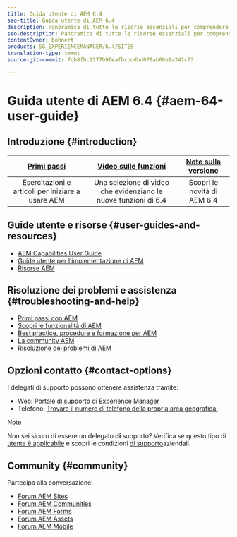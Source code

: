 ```yaml
---
title: Guida utente di AEM 6.4
seo-title: Guida utente di AEM 6.4
description: Panoramica di tutte le risorse essenziali per comprendere, installare, gestire e utilizzare AEM 6.4
seo-description: Panoramica di tutte le risorse essenziali per comprendere, installare, gestire e utilizzare AEM 6.4
contentOwner: bohnert
products: SG_EXPERIENCEMANAGER/6.4/SITES
translation-type: tm+mt
source-git-commit: 7cb8fbc2577b9feafbcbddbd078ab06e1a341c73

---
```



# Guida utente di AEM 6.4 {#aem-64-user-guide}

## Introduzione {#introduction}

| [Primi passi](https://helpx.adobe.com/experience-manager/get-started.html) | [Video sulle funzioni](https://helpx.adobe.com/experience-manager/kt/index/aem-6-5-videos.html) | [Note sulla versione](https://helpx.adobe.com/experience-manager/6-5/release-notes.html) |
|:-:|:-:|:-:|
| Esercitazioni e articoli per iniziare a usare AEM | Una selezione di video che evidenziano le nuove funzioni di 6.4 | Scopri le novità di AEM 6.4 |

## Guide utente e risorse {#user-guides-and-resources}

* [AEM Capabilities User Guide](capabilities.md)
* [Guide utente per l’implementazione di AEM](implementation.md)
* [Risorse AEM](resources.md)

## Risoluzione dei problemi e assistenza {#troubleshooting-and-help}

* [Primi passi con AEM](new.md)
* [Scopri le funzionalità di AEM](learn.md)
* [Best practice, procedure e formazione per AEM](best-practice.md)
* [La community AEM](community.md)
* [Risoluzione dei problemi di AEM](troubleshooting.md)

## Opzioni contatto {#contact-options}

I delegati di supporto possono ottenere assistenza tramite:

* Web: Portale di supporto di Experience Manager
* Telefono: [Trovare il numero di telefono della propria area geografica.](https://helpx.adobe.com/contact/dma-external/DMACustomeCareRegionalPhoneNumbers.html)

>[!NOTE]
>
>Non sei sicuro di essere un delegato **di** supporto? Verifica se questo tipo di [utente è applicabile](https://helpx.adobe.com/experience-cloud/supported-users.html) e scopri le condizioni [di supporto](https://helpx.adobe.com/support/programs/enterprise-support-terms.html)aziendali.

## Community {#community}

Partecipa alla conversazione!

* [Forum AEM Sites](http://help-forums.adobe.com/content/adobeforums/en/experience-manager-forum/adobe-experience-manager.html)
* [Forum AEM Communities](http://help-forums.adobe.com/content/adobeforums/en/experience-manager-forum/aem-communities.html)
* [Forum AEM Forms](http://help-forums.adobe.com/content/adobeforums/en/experience-manager-forum/aem-forms.html)
* [Forum AEM Assets](http://help-forums.adobe.com/content/adobeforums/en/experience-manager-forum/aem-assets.html)
* [Forum AEM Mobile](http://forums.adobe.com/community/experiencemanagermobile)
